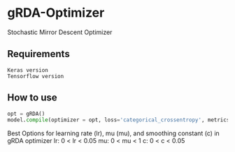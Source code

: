 # gRDA-Optimizer

Stochastic Mirror Descent Optimizer

## Requirements
    Keras version
    Tensorflow version

## How to use
``` python
opt = gRDA()
model.compile(optimizer = opt, loss='categorical_crossentropy', metrics=['accuracy'])
```
Best Options for learning rate (lr), mu (mu), and smoothing constant (c) in gRDA optimizer
    lr: 0 < lr < 0.05 
    mu: 0 < mu < 1
    c: 0 < c < 0.05
